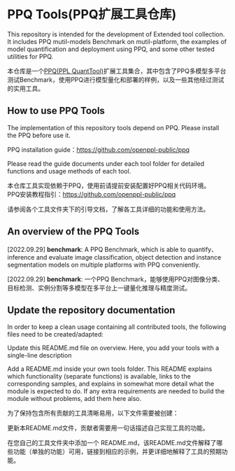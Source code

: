# PPQ Tools(PPQ扩展工具仓库)
This repository is intended for the development of Extended tool collection. It includes PPQ  mutil-models Benchmark on mutil-platform, the examples of model quantification and deployment using PPQ, and some other tested utilities for PPQ.

本仓库是一个[PPQ(PPL QuantTool)](https://github.com/openppl-public/ppq)扩展工具集合，其中包含了PPQ多模型多平台测试Benchmark，使用PPQ进行模型量化和部署的样例，以及一些其他经过测试的实用工具。

## How to use PPQ Tools

The implementation of this repository  tools depend on PPQ. Please install  the PPQ  before use it.

PPQ installation guide：https://github.com/openppl-public/ppq

Please read the guide documents under each tool folder for detailed functions and usage methods of each tool.

本仓库工具实现依赖于PPQ，使用前请提前安装配置好PPQ相关代码环境。  
PPQ安装教程指引：https://github.com/openppl-public/ppq

请参阅各个工具文件夹下的引导文档，了解各工具详细的功能和使用方法。

## An overview of the PPQ Tools

[2022.09.29]   **benchmark**:  A PPQ Benchmark, which is able to quantify、inference and evaluate image classification, object detection and instance segmentation models on multiple platforms with PPQ conveniently.

[2022.09.29]   **benchmark**: 一个PPQ Benchmark，能够使用PPQ对图像分类、目标检测、实例分割等多模型在多平台上一键量化推理与精度测试。


## Update the repository documentation
In order to keep a clean usage containing all contributed tools, the following files need to be created/adapted:

Update this README.md file on overview. Here, you add your tools with a single-line description

Add a README.md inside your own tools folder. This README explains which functionality (separate functions) is available, links to the corresponding samples, and explains in somewhat more detail what the module is expected to do. If any extra requirements are needed to build the module without problems, add them here also.

为了保持包含所有贡献的工具清晰易用，以下文件需要被创建：

更新本README.md文件，贡献者需要用一句话描述自己实现工具的功能。

在您自己的工具文件夹中添加一个 README.md，该README.md文件解释了哪些功能（单独的功能）可用，链接到相应的示例，并更详细地解释了工具的预期功能。

